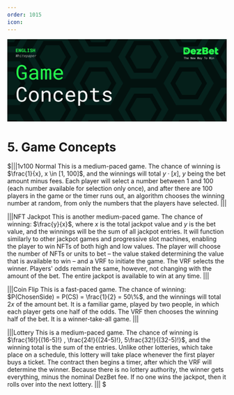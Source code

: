 ```yaml
---
order: 1015
icon:
---
```

![](/static/headers/DezBet_Game_Concepts_ENG.png)

# 5. Game Concepts

$|||1v100 Normal
This is a medium-paced game. The chance of winning is $\frac{1}{x}, x \in [1, 100]$, and the winnings will total $y\cdot [x]$, $y$ being the bet amount minus fees. Each player will select a number between 1 and 100 (each number available for selection only once), and after there are 100 players in the game or the timer runs out, an algorithm chooses the winning number at random, from only the numbers that the players have selected. 
|||

|||NFT Jackpot
This is another medium-paced game. The chance of winning: $\frac{y}{x}$, where $x$ is the total jackpot value and $y$ is the bet value, and the winnings will be the sum of all jackpot entries.  It will function similarly to other jackpot games and progressive slot machines, enabling the player to win NFTs of both high and low values. The player will choose the number of NFTs or units to bet – the value staked determining the value that is available to win – and a VRF to initiate the game. The VRF selects the winner. Players' odds remain the same, however, not changing with the amount of the bet. The entire jackpot is available to win at any time.
|||

|||Coin Flip
This is a fast-paced game. The chance of winning:  $P(ChosenSide) = P(CS) = \frac{1}{2} = 50\%$, and the winnings will total $2x$ of the amount bet. It is a familiar game, played by two people, in which each player gets one half of the odds. The VRF then chooses the winning half of the bet. It is a winner-take-all game.
|||

|||Lottery
This is a medium-paced game. The chance of winning is $\frac{16!}{(16-5)!} , \frac{24!}{(24-5)!}, 5\frac{32!}{(32-5)!}$, and the winning total is the sum of the entries. Unlike other lotteries, which take place on a schedule, this lottery will take place whenever the first player buys a ticket. The contract then begins a timer, after which the VRF will determine the winner. Because there is no lottery authority, the winner gets everything, minus the nominal DezBet fee. If no one wins the jackpot, then it rolls over into the next lottery.
|||
$
